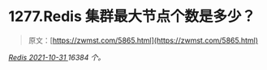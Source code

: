 <!--yml
category: 未分类
date: 0001-01-01 00:00:00
--->

# 1277.Redis 集群最大节点个数是多少？

> 原文：[https://zwmst.com/5865.html](https://zwmst.com/5865.html)

   [ *Redis* ](https://zwmst.com/redis)*[ <time datetime="2021-11-01T01:11:03+08:00"> 2021-10-31 </time> ](https://zwmst.com/5865.html)  16384 个。*